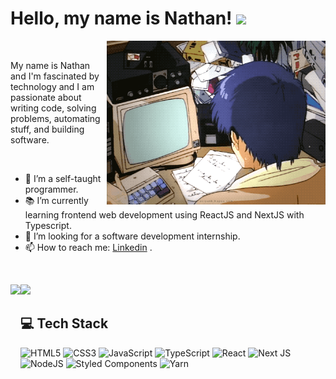 ### <h1>Hello, my name is Nathan! <img src="https://raw.githubusercontent.com/kaueMarques/kaueMarques/master/hi.gif" width="30px"></h1> 


<img align="right" width="350px" alt="GIF" src="https://github.com/nathanbalthazar/nathanbalthazar/blob/main/Cyberpunk%20Aesthetic.gif"/>
<br />

My name is Nathan and I'm fascinated by technology and I am passionate about writing code, solving problems, automating stuff, and building software.

<br/>

- 🔭 I’m a self-taught programmer.
- 📚 I’m currently learning frontend web development using ReactJS and NextJS with Typescript.
- 👯 I’m looking for a software development internship.
- 📫 How to reach me: [Linkedin](https://www.linkedin.com/in/nathanbalthazar) .

<br/>
<div >

  <p><img height="160em"  align="left" src="https://github-readme-stats.vercel.app/api?username=nathanbalthazar&theme=react&hide_border=true&include_all_commits=false&count_private=false)"/></p>
  <p><img height="160em" src="https://github-readme-stats.vercel.app/api/top-langs/?username=nathanbalthazar&theme=react&hide_border=true&include_all_commits=false&count_private=false&layout=compact"/></p>
</div>


 ## 💻 Tech Stack
 
![HTML5](https://img.shields.io/badge/html5-%23E34F26.svg?style=for-the-badge&logo=html5&logoColor=white)
![CSS3](https://img.shields.io/badge/css3-%231572B6.svg?style=for-the-badge&logo=css3&logoColor=white)
![JavaScript](https://img.shields.io/badge/javascript-%23323330.svg?style=for-the-badge&logo=javascript&logoColor=%23F7DF1E)
![TypeScript](https://img.shields.io/badge/typescript-%23007ACC.svg?style=for-the-badge&logo=typescript&logoColor=white)
![React](https://img.shields.io/badge/react-%2320232a.svg?style=for-the-badge&logo=react&logoColor=%2361DAFB)
![Next JS](https://img.shields.io/badge/Next-black?style=for-the-badge&logo=next.js&logoColor=white)
![NodeJS](https://img.shields.io/badge/node.js-6DA55F?style=for-the-badge&logo=node.js&logoColor=white)
![Styled Components](https://img.shields.io/badge/styled--components-DB7093?style=for-the-badge&logo=styled-components&logoColor=white)
![Yarn](https://img.shields.io/badge/yarn-%232C8EBB.svg?style=for-the-badge&logo=yarn&logoColor=white)

